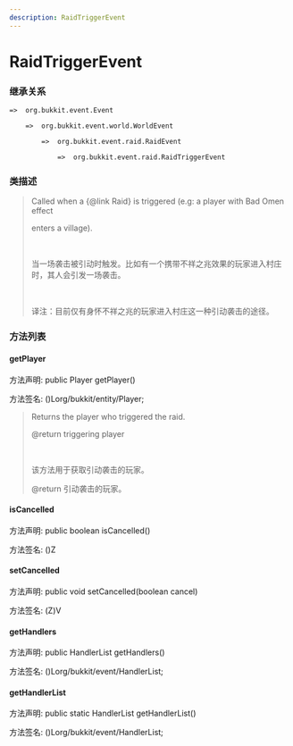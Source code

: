 ```yaml
---
description: RaidTriggerEvent
---
```


# RaidTriggerEvent

### 继承关系

    =>  org.bukkit.event.Event

        =>  org.bukkit.event.world.WorldEvent

            =>  org.bukkit.event.raid.RaidEvent

                =>  org.bukkit.event.raid.RaidTriggerEvent

### 类描述

> Called when a {@link Raid} is triggered (e.g: a player with Bad Omen effect
> 
> enters a village).
> 
> <br>
> 
> 当一场袭击被引动时触发。比如有一个携带不祥之兆效果的玩家进入村庄时，其人会引发一场袭击。
> 
> <br>
> 
> 译注：目前仅有身怀不祥之兆的玩家进入村庄这一种引动袭击的途径。

### 方法列表

#### getPlayer

方法声明: public Player getPlayer()

方法签名: ()Lorg/bukkit/entity/Player;

> Returns the player who triggered the raid.
> 
> @return triggering player
> 
> <br>
> 
> 该方法用于获取引动袭击的玩家。
> 
> @return 引动袭击的玩家。

#### isCancelled

方法声明: public boolean isCancelled()

方法签名: ()Z

#### setCancelled

方法声明: public void setCancelled(boolean cancel)

方法签名: (Z)V

#### getHandlers

方法声明: public HandlerList getHandlers()

方法签名: ()Lorg/bukkit/event/HandlerList;

#### getHandlerList

方法声明: public static HandlerList getHandlerList()

方法签名: ()Lorg/bukkit/event/HandlerList;